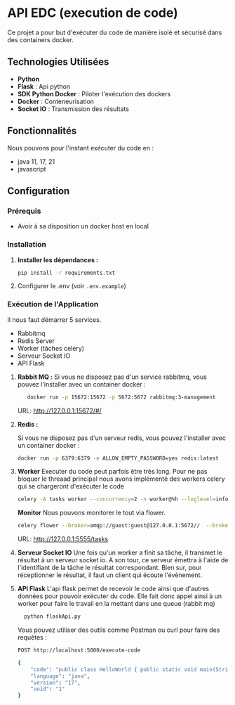 # API EDC (execution de code)

Ce projet a pour but d'exécuter du code de manière isolé et sécurisé dans des containers docker.

## Technologies Utilisées

- **Python**
- **Flask** : Api python
- **SDK Python Docker** : Piloter l'exécution des dockers
- **Docker** : Conteneurisation
- **Socket IO** : Transmission des résultats

## Fonctionnalités
Nous pouvons pour l'instant exécuter du code en :
- java 11, 17, 21
- javascript


## Configuration

### Prérequis

- Avoir à sa disposition un docker host en local

### Installation

1. **Installer les dépendances :**

   ```bash
   pip install -r requirements.txt
   ```

2. Configurer le .env (voir `.env.example`)


### Exécution de l'Application

Il nous faut démarrer 5 services.
- Rabbitmq
- Redis Server
- Worker (tâches celery)
- Serveur Socket IO
- API Flask


1. **Rabbit MQ :**
   Si vous ne disposez pas d'un service rabbitmq, vous pouvez l'installer avec un container docker :
    ```bash
       docker run -p 15672:15672 -p 5672:5672 rabbitmq:3-management
    ```

   URL: http://127.0.0.1:15672/#/

2. **Redis :**

   Si vous ne disposez pas d'un serveur redis, vous pouvez l'installer avec un container docker :
     ```bash
     docker run -p 6379:6379 -e ALLOW_EMPTY_PASSWORD=yes redis:latest
    ```

3. **Worker**
   Executer du code peut parfois être très long. Pour ne pas bloquer le threaad principal nous avons implémenté des workers
   celery qui se chargeront d'exécuter le code

     ```bash
     celery -A tasks worker --concurrency=2 -n worker@%h --loglevel=info
    ```

   **Monitor**
   Nous pouvons monitorer le tout via flower.
     ```bash
     celery flower --broker=amqp://guest:guest@127.0.0.1:5672//  --broker-api=http://127.0.0.1:15672/api/ --result-backend=redis://127.0.0.1:6379/0 --port=5555
    ```
   URL: http://127.0.0.1:5555/tasks

4. **Serveur Socket IO**
   Une fois qu'un worker a finit sa tâche, il transmet le résultat à un serveur socket io. A son tour, ce serveur émettra
   à l'aide de l'identifiant de la tâche le résultat correspondant. Bien sur, pour réceptionner le résultat, il faut un client
   qui écoute l'évènement.

5. **API Flask**
   L'api flask permet de recevoir le code ainsi que d'autres données pour pouvoir exécuter du code. Elle fait
   donc appel ainsi à un worker pour faire le travail en la mettant dans une queue (rabbit mq)
    ```bash
      python flaskApi.py
    ```

   Vous pouvez utiliser des outils comme Postman ou curl pour faire des requêtes :

   ```bash
   POST http://localhost:5000/execute-code

   {
       "code": "public class HelloWorld { public static void main(String[] args) { System.out.println(\"Hello, World!\"); } }",
       "language": "java",
       "version": "17",
       "uuid": "1"
   }
   ```